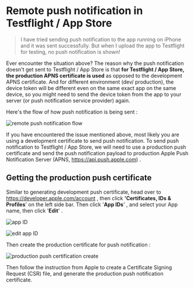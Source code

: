# Remote push notification in Testflight / App Store

> I have tried sending push notification to the app running on iPhone and it was sent successfully. But when I upload the app to Testflight for testing, no push notification is shown! 



Ever encounter the situation above? The reason why the push notification doesn't get sent to Testflight / App Store is that **for Testflight / App Store, the production APNS certificate is used** as opposed to the development APNS certificate. And for different environment (dev/ production), the device token will be different even on the same exact app on the same device, so you might need to send the device token from the app to your server (or push notification service provider) again.



Here's the flow of how push notification is being sent : 

![remote push notification flow](https://iosimage.s3.amazonaws.com/2019/54-remote-push-testflight/pushflow.png)



If you have encountered the issue mentioned above, most likely you are using a development certificate to send push notification. To send push notification to Testflight / App Store, we will need to use a production push certificate and send the push notification payload to production Apple Push Notification Server (APNS, https://api.push.apple.com) .





## Getting the production push certificate

Similar to generating development push certificate, head over to https://developer.apple.com/account , then click **'Certificates, IDs & Profiles**' on the left side bar. Then click '**App IDs**' , and select your App name, then click '**Edit**' .



![app ID](https://iosimage.s3.amazonaws.com/2019/54-remote-push-testflight/appID.png)

![edit app ID](https://iosimage.s3.amazonaws.com/2019/54-remote-push-testflight/editAppID.png)



Then create the production certificate for push notification : 

![production push certification create](https://iosimage.s3.amazonaws.com/2019/54-remote-push-testflight/createCertificate.png)



Then follow the instruction from Apple to create a Certificate Signing Request (CSR) file, and generate the production push notification certificate. 

